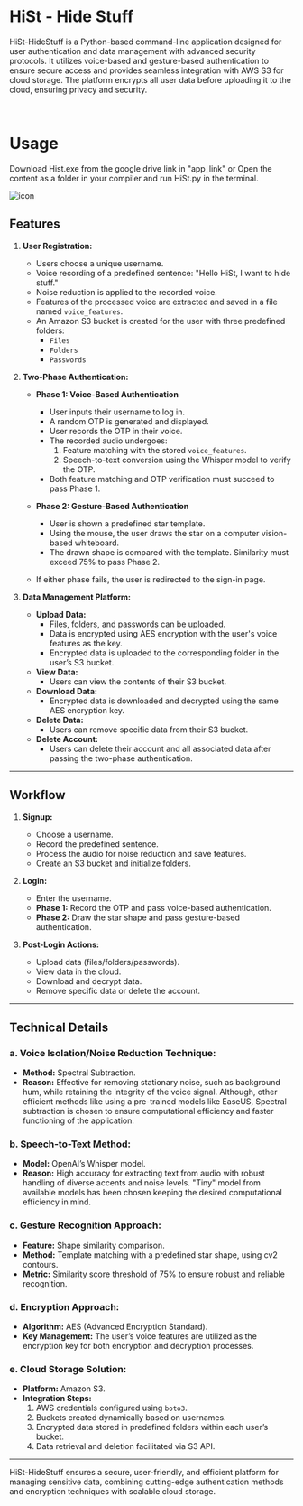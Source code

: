 # HiSt - Hide Stuff
 HiSt-HideStuff is a Python-based command-line application designed for user authentication and data management with advanced security protocols. It utilizes voice-based and gesture-based authentication to ensure secure access and provides seamless integration with AWS S3 for cloud storage. The platform encrypts all user data before uploading it to the cloud, ensuring privacy and security.

<br>

# Usage

Download Hist.exe from the google drive link in "app_link" or Open the content as a folder in your compiler and run HiSt.py in the terminal.

![icon](https://github.com/user-attachments/assets/98f1d7fa-bd8f-4c84-b36a-021ac67c5326)

## Features

1. **User Registration:**
   - Users choose a unique username.
   - Voice recording of a predefined sentence: "Hello HiSt, I want to hide stuff."
   - Noise reduction is applied to the recorded voice.
   - Features of the processed voice are extracted and saved in a file named `voice_features`.
   - An Amazon S3 bucket is created for the user with three predefined folders:
     - `Files`
     - `Folders`
     - `Passwords`

2. **Two-Phase Authentication:**

   - **Phase 1: Voice-Based Authentication**
     - User inputs their username to log in.
     - A random OTP is generated and displayed.
     - User records the OTP in their voice.
     - The recorded audio undergoes:
       1. Feature matching with the stored `voice_features`.
       2. Speech-to-text conversion using the Whisper model to verify the OTP.
     - Both feature matching and OTP verification must succeed to pass Phase 1.

   - **Phase 2: Gesture-Based Authentication**
     - User is shown a predefined star template.
     - Using the mouse, the user draws the star on a computer vision-based whiteboard.
     - The drawn shape is compared with the template. Similarity must exceed 75% to pass Phase 2.

   - If either phase fails, the user is redirected to the sign-in page.

3. **Data Management Platform:**
   - **Upload Data:**
     - Files, folders, and passwords can be uploaded.
     - Data is encrypted using AES encryption with the user's voice features as the key.
     - Encrypted data is uploaded to the corresponding folder in the user’s S3 bucket.
   - **View Data:**
     - Users can view the contents of their S3 bucket.
   - **Download Data:**
     - Encrypted data is downloaded and decrypted using the same AES encryption key.
   - **Delete Data:**
     - Users can remove specific data from their S3 bucket.
   - **Delete Account:**
     - Users can delete their account and all associated data after passing the two-phase authentication.

---

## Workflow

1. **Signup:**
   - Choose a username.
   - Record the predefined sentence.
   - Process the audio for noise reduction and save features.
   - Create an S3 bucket and initialize folders.

2. **Login:**
   - Enter the username.
   - **Phase 1:** Record the OTP and pass voice-based authentication.
   - **Phase 2:** Draw the star shape and pass gesture-based authentication.

3. **Post-Login Actions:**
   - Upload data (files/folders/passwords).
   - View data in the cloud.
   - Download and decrypt data.
   - Remove specific data or delete the account.

---

## Technical Details

### a. Voice Isolation/Noise Reduction Technique:
   - **Method:** Spectral Subtraction.
   - **Reason:** Effective for removing stationary noise, such as background hum, while retaining the integrity of the voice signal. Although, other efficient methods like using a pre-trained models like EaseUS, Spectral subtraction is chosen to ensure computational efficiency and faster functioning of the application. 

### b. Speech-to-Text Method:
   - **Model:** OpenAI’s Whisper model.
   - **Reason:** High accuracy for extracting text from audio with robust handling of diverse accents and noise levels. "Tiny" model from available models has been chosen keeping the desired computational efficiency in mind.

### c. Gesture Recognition Approach:
   - **Feature:** Shape similarity comparison.
   - **Method:** Template matching with a predefined star shape, using cv2 contours.
   - **Metric:** Similarity score threshold of 75% to ensure robust and reliable recognition.

### d. Encryption Approach:
   - **Algorithm:** AES (Advanced Encryption Standard).
   - **Key Management:** The user’s voice features are utilized as the encryption key for both encryption and decryption processes.

### e. Cloud Storage Solution:
   - **Platform:** Amazon S3.
   - **Integration Steps:**
     1. AWS credentials configured using `boto3`.
     2. Buckets created dynamically based on usernames.
     3. Encrypted data stored in predefined folders within each user’s bucket.
     4. Data retrieval and deletion facilitated via S3 API.

---

HiSt-HideStuff ensures a secure, user-friendly, and efficient platform for managing sensitive data, combining cutting-edge authentication methods and encryption techniques with scalable cloud storage.


